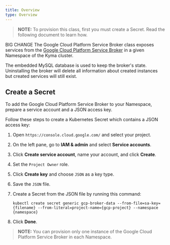 ```yaml
---
title: Overview
type: Overview
---
```


>**NOTE:** To provision this class, first you must create a Secret. Read the following document to learn how.



BIG CHANGE
The Google Cloud Platform Service Broker class exposes services from the [Google Cloud Platform Service Broker](https://cloud.google.com/kubernetes-engine/docs/concepts/google-cloud-platform-service-broker)
in a given Namespace of the Kyma cluster.

The embedded MySQL database is used to keep the broker's state. Uninstalling the broker will delete all information about created instances but created services will still exist.

## Create a Secret

To add the Google Cloud Platform Service Broker to your Namespace, prepare a service account and a 
JSON access key. 

Follow these steps to create a Kubernetes Secret which contains a JSON access key:
1. Open `https://console.cloud.google.com/` and select your project.
2. On the left pane, go to **IAM & admin** and select **Service accounts**.
3. Click **Create service account**, name your account, and click **Create**.
4. Set the `Project Owner` role.
5. Click **Create key** and choose `JSON` as a key type.
6. Save the `JSON` file.
7. Create a Secret from the JSON file by running this command:
    ```
    kubectl create secret generic gcp-broker-data --from-file=sa-key={filename} --from-literal=project-name={gcp-project} --namespace {namespace}
    ```

8. Click **Done**.

>**NOTE:** You can provision only one instance of the Google Cloud Platform Service Broker in each Namespace.
